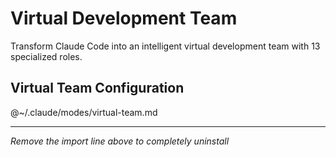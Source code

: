 # Virtual Development Team

Transform Claude Code into an intelligent virtual development team with 13 specialized roles.

## Virtual Team Configuration
@~/.claude/modes/virtual-team.md

---

*Remove the import line above to completely uninstall*